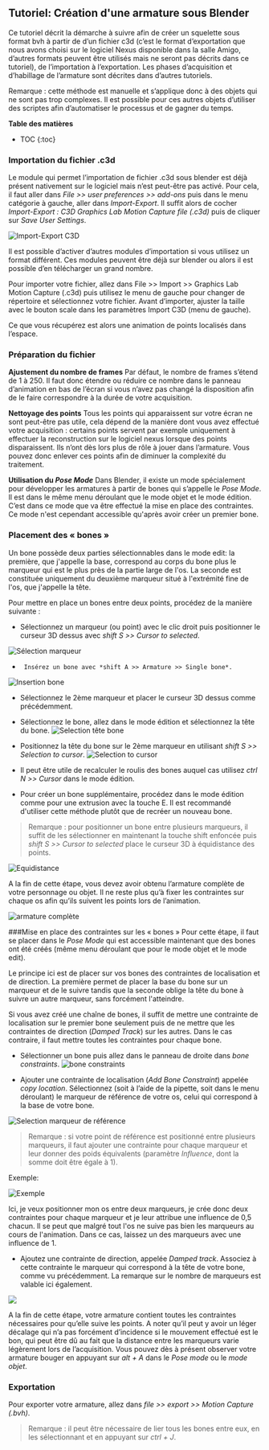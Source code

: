 ## Tutoriel: Création d'une armature sous Blender

Ce tutoriel décrit la démarche à suivre afin de créer un squelette sous format bvh à partir de d’un fichier c3d (c’est le format d’exportation que nous avons choisi sur le logiciel Nexus disponible dans la salle Amigo, d’autres formats peuvent être utilisés mais ne seront pas décrits dans ce tutoriel), de l’importation à l’exportation.
Les phases d’acquisition et d’habillage de l’armature sont décrites dans d’autres tutoriels.

Remarque : cette méthode est manuelle et s’applique donc à des objets qui ne sont pas trop complexes. Il est possible pour ces autres objets d’utiliser des scriptes afin d’automatiser le processus et de gagner du temps.

**Table des matières**

* TOC
{:toc}



### Importation du fichier .c3d
Le module qui permet l’importation de fichier .c3d sous blender est déjà présent nativement sur le logiciel mais n’est peut-être pas activé. Pour cela, il faut aller dans *File >> user preferences >> add-ons* puis dans le menu catégorie à gauche, aller dans *Import-Export*. Il suffit alors de cocher *Import-Export : C3D Graphics Lab Motion Capture file (.c3d)* puis de cliquer sur *Save User Settings*.

![Import-Export C3D](http://img4.hostingpics.net/pics/850825tuto26.png)

 Il est possible d’activer d’autres modules d’importation si vous utilisez un format différent. Ces modules peuvent être déjà sur blender ou alors il est possible d’en télécharger un grand nombre.

 Pour importer votre fichier, allez dans File >> Import >> Graphics Lab Motion Capture (.c3d) puis utilisez le menu de gauche pour changer de répertoire et sélectionnez votre fichier. Avant d’importer, ajuster la taille avec le bouton scale dans les paramètres Import C3D (menu de gauche). 

Ce que vous récupérez est alors une animation de points localisés dans l’espace.

### Préparation du fichier
**Ajustement du nombre de frames**
Par défaut, le nombre de frames s’étend de 1 à 250. Il faut donc étendre ou réduire ce nombre dans le panneau d’animation en bas de l’écran si vous n’avez pas changé la disposition afin de le faire correspondre à la durée de votre acquisition.

**Nettoyage des points**
Tous les points qui apparaissent sur votre écran ne sont peut-être pas utile, cela dépend de la manière dont vous avez effectué votre acquisition : certains points servent par exemple uniquement à effectuer la reconstruction sur le logiciel nexus lorsque des points disparaissent. Ils n’ont dès lors plus de rôle à jouer dans l’armature. Vous pouvez donc enlever ces points afin de diminuer la complexité du traitement.

**Utilisation du *Pose Mode***
Dans Blender, il existe un mode spécialement pour développer les armatures à partir de bones qui s’appelle le *Pose Mode*. Il est dans le même menu déroulant que le mode objet et le mode édition. C’est dans ce mode que va être effectué la mise en place des contraintes. Ce mode n'est cependant accessible qu'après avoir créer un premier bone.

### Placement des « bones »
 Un bone possède deux parties sélectionnables dans le mode edit: la première, que j'appelle la base, correspond au corps du bone plus le marqueur qui est le plus près de la partie large de l'os. La seconde est constituée uniquement du deuxième marqueur situé à l'extrémité fine de l'os, que j'appelle la tête.
 
Pour mettre en place un bones entre deux points, procédez de la manière suivante :

 * Sélectionnez un marqueur (ou point) avec le clic droit puis positionner le curseur 3D dessus avec *shift S >> Cursor to selected*.
 
 ![Sélection marqueur](http://img4.hostingpics.net/pics/868314tuto28.png)
 
 *  	Insérez un bone avec *shift A >> Armature >> Single bone*.

 ![Insertion bone](http://img4.hostingpics.net/pics/445571tuto29.png)

 * Sélectionnez le 2ème marqueur et placer le curseur 3D dessus comme précédemment.
 * Sélectionnez le bone, allez dans le mode édition et sélectionnez la tête du bone.
 ![Selection tête bone](http://img4.hostingpics.net/pics/383445tuto30.png)

 * Positionnez la tête du bone sur le 2ème marqueur en utilisant *shift S >> Selection to cursor*.
 ![Selection to cursor](http://img4.hostingpics.net/pics/189035tuto31.png)

 * Il peut être utile de recalculer le roulis des bones auquel cas utilisez *ctrl N >> Cursor* dans le mode édition.
 * Pour créer un bone supplémentaire, procédez dans le mode édition comme pour une extrusion avec la touche E. Il est recommandé d'utiliser cette méthode plutôt que de recréer un nouveau bone.

>Remarque : pour positionner un bone entre plusieurs marqueurs, il suffit de les sélectionner en maintenant la touche shift enfoncée puis *shift S >> Cursor to selected* place le curseur 3D à équidistance des points.

![Equidistance](http://img4.hostingpics.net/pics/865029tuto32.png)

A la fin de cette étape, vous devez avoir obtenu l’armature complète de votre personnage ou objet. Il ne reste plus qu’à fixer les contraintes sur chaque os afin qu’ils suivent les points lors de l’animation.

![armature complète](http://img4.hostingpics.net/pics/627073tuto33.png)

###Mise en place des contraintes sur les « bones »
 Pour cette étape, il faut se placer dans le *Pose Mode* qui est accessible maintenant que des bones ont été créés (même menu déroulant que pour le mode objet et le mode edit).
 
  Le principe ici est de placer sur vos bones des contraintes de localisation et de direction. La première permet de placer la base du bone sur un marqueur et de le suivre tandis que la seconde oblige la tête du bone à suivre un autre marqueur, sans forcément l'atteindre.
  
 Si vous avez créé une chaîne de bones, il suffit de mettre une contrainte de localisation sur le premier bone seulement puis de ne mettre que les contraintes de direction (*Damped Track*) sur les autres. Dans le cas contraire, il faut mettre toutes les contraintes pour chaque bone.

 * Sélectionner un bone puis allez dans le panneau de droite dans *bone constraints*.
![bone constraints](http://img4.hostingpics.net/pics/937945tuto34.png)

 * Ajouter une contrainte de localisation (*Add Bone Constraint*) appelée *copy location*. Sélectionnez (soit à l’aide de la pipette, soit dans le menu déroulant) le marqueur de référence de votre os, celui qui correspond à la base de votre bone.
 
 ![Selection marqueur de référence](http://img4.hostingpics.net/pics/508374tuto35.png)

>Remarque : si votre point de référence est positionné entre plusieurs marqueurs, il faut ajouter une contrainte pour chaque marqueur et leur donner des poids équivalents (paramètre *Influence*, dont la somme doit être égale à 1).

Exemple:

![Exemple](http://img4.hostingpics.net/pics/125530tuto36.png)

 Ici, je veux positionner mon os entre deux marqueurs, je crée donc deux contraintes pour chaque marqueur et je leur attribue une influence de 0,5 chacun. 
Il se peut que malgré tout l'os ne suive pas bien les marqueurs au cours de l'animation. Dans ce cas, laissez un des marqueurs avec une influence de 1.

 * Ajoutez une contrainte de direction, appelée *Damped track*. Associez à cette contrainte le marqueur qui correspond à la tête de votre bone, comme vu précédemment. La remarque sur le nombre de marqueurs est valable ici également.
 
![](http://img4.hostingpics.net/pics/386165tuto37.png)

A la fin de cette étape, votre armature contient toutes les contraintes nécessaires pour qu’elle suive les points. A noter qu’il peut y avoir un léger décalage qui n’a pas forcément d’incidence si le mouvement effectué est le bon, qui peut être dû au fait que la distance entre les marqueurs varie légèrement lors de l’acquisition.
Vous pouvez dès à présent observer votre armature bouger en appuyant sur *alt + A* dans le *Pose mode* ou le *mode objet*.

### Exportation
Pour exporter votre armature, allez dans *file >> export >> Motion Capture (.bvh)*.

>Remarque : il peut être nécessaire de lier tous les bones entre eux, en les sélectionnant et en appuyant sur *ctrl + J*.



